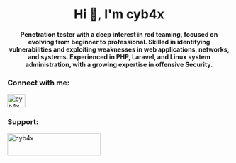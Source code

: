 <h1 align="center">Hi 👋, I'm cyb4x</h1>
<h4 align="center"> Penetration tester with a deep interest in red teaming, focused on evolving from beginner to professional. Skilled in identifying vulnerabilities and exploiting weaknesses in web applications, networks, and systems. Experienced in PHP, Laravel, and Linux system administration, with a growing expertise in offensive Security.</h4>

<h3 align="left">Connect with me:</h3>
<p align="left">
<a href="https://twitter.com/cyb4x" target="blank"><img align="center" src="https://raw.githubusercontent.com/rahuldkjain/github-profile-readme-generator/master/src/images/icons/Social/twitter.svg" alt="cyb4x" height="30" width="40" /></a>
</p>

<h3 align="left">Support:</h3>
<p><a href="https://www.buymeacoffee.com/cyb4x"> <img align="left" src="https://cdn.buymeacoffee.com/buttons/v2/default-yellow.png" height="50" width="210" alt="cyb4x" /></a></p><br><br>



